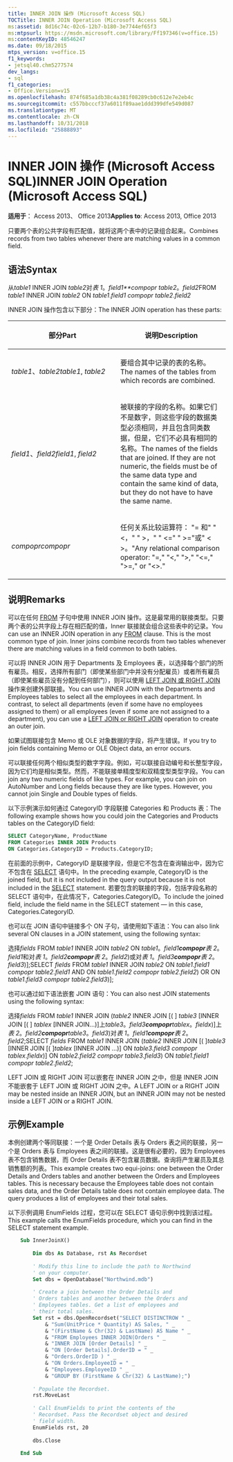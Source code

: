 ```yaml
---
title: INNER JOIN 操作 (Microsoft Access SQL)
TOCTitle: INNER JOIN Operation (Microsoft Access SQL)
ms:assetid: 8d16c74c-02c6-12b7-b180-3e7744ef65f3
ms:mtpsurl: https://msdn.microsoft.com/library/Ff197346(v=office.15)
ms:contentKeyID: 48546247
ms.date: 09/18/2015
mtps_version: v=office.15
f1_keywords:
- jetsql40.chm5277574
dev_langs:
- sql
f1_categories:
- Office.Version=v15
ms.openlocfilehash: 874f685a1db38c4a381f08289cb0c612e7e2eb4c
ms.sourcegitcommit: c557bbcccf37a6011f89aae1ddd399dfe549d087
ms.translationtype: MT
ms.contentlocale: zh-CN
ms.lasthandoff: 10/31/2018
ms.locfileid: "25888893"
---
```

# <a name="inner-join-operation-microsoft-access-sql"></a><span data-ttu-id="3fd34-102">INNER JOIN 操作 (Microsoft Access SQL)</span><span class="sxs-lookup"><span data-stu-id="3fd34-102">INNER JOIN Operation (Microsoft Access SQL)</span></span>


<span data-ttu-id="3fd34-103">**适用于**： Access 2013、 Office 2013</span><span class="sxs-lookup"><span data-stu-id="3fd34-103">**Applies to**: Access 2013, Office 2013</span></span>


<span data-ttu-id="3fd34-104">只要两个表的公共字段有匹配值，就将这两个表中的记录组合起来。</span><span class="sxs-lookup"><span data-stu-id="3fd34-104">Combines records from two tables whenever there are matching values in a common field.</span></span>

## <a name="syntax"></a><span data-ttu-id="3fd34-105">语法</span><span class="sxs-lookup"><span data-stu-id="3fd34-105">Syntax</span></span>

<span data-ttu-id="3fd34-106">从*table1* INNER JOIN *table2*对*表 1*。*field1\*\*compopr table2*。*field2*</span><span class="sxs-lookup"><span data-stu-id="3fd34-106">FROM *table1* INNER JOIN *table2* ON *table1*.*field1* *compopr table2*.*field2*</span></span>

<span data-ttu-id="3fd34-107">INNER JOIN 操作包含以下部分：</span><span class="sxs-lookup"><span data-stu-id="3fd34-107">The INNER JOIN operation has these parts:</span></span>

<table>
<colgroup>
<col style="width: 50%" />
<col style="width: 50%" />
</colgroup>
<thead>
<tr class="header">
<th><p><span data-ttu-id="3fd34-108">部分</span><span class="sxs-lookup"><span data-stu-id="3fd34-108">Part</span></span></p></th>
<th><p><span data-ttu-id="3fd34-109">说明</span><span class="sxs-lookup"><span data-stu-id="3fd34-109">Description</span></span></p></th>
</tr>
</thead>
<tbody>
<tr class="odd">
<td><p><span data-ttu-id="3fd34-110"><em>table1</em>、<em>table2</em></span><span class="sxs-lookup"><span data-stu-id="3fd34-110"><em>table1</em>, <em>table2</em></span></span></p></td>
<td><p><span data-ttu-id="3fd34-111">要组合其中记录的表的名称。</span><span class="sxs-lookup"><span data-stu-id="3fd34-111">The names of the tables from which records are combined.</span></span></p></td>
</tr>
<tr class="even">
<td><p><span data-ttu-id="3fd34-112"><em>field1</em>、<em>field2</em></span><span class="sxs-lookup"><span data-stu-id="3fd34-112"><em>field1</em>, <em>field2</em></span></span></p></td>
<td><p><span data-ttu-id="3fd34-p101">被联接的字段的名称。如果它们不是数字，则这些字段的数据类型必须相同，并且包含同类数据，但是，它们不必具有相同的名称。</span><span class="sxs-lookup"><span data-stu-id="3fd34-p101">The names of the fields that are joined. If they are not numeric, the fields must be of the same data type and contain the same kind of data, but they do not have to have the same name.</span></span></p></td>
</tr>
<tr class="odd">
<td><p><span data-ttu-id="3fd34-115"><em>compopr</em></span><span class="sxs-lookup"><span data-stu-id="3fd34-115"><em>compopr</em></span></span></p></td>
<td><p><span data-ttu-id="3fd34-116">任何关系比较运算符： &quot;= 和&quot; &quot; &lt;，&quot; &quot; &gt;，&quot; &quot; &lt;=&quot; &quot; &gt;=&quot;或&quot; &lt; &gt;。&quot;</span><span class="sxs-lookup"><span data-stu-id="3fd34-116">Any relational comparison operator: &quot;=,&quot; &quot;&lt;,&quot; &quot;&gt;,&quot; &quot;&lt;=,&quot; &quot;&gt;=,&quot; or &quot;&lt;&gt;.&quot;</span></span></p></td>
</tr>
</tbody>
</table>


## <a name="remarks"></a><span data-ttu-id="3fd34-117">说明</span><span class="sxs-lookup"><span data-stu-id="3fd34-117">Remarks</span></span>

<span data-ttu-id="3fd34-p102">可以在任何 [FROM](https://msdn.microsoft.com/library/ff836674\(v=office.15\)) 子句中使用 INNER JOIN 操作。这是最常用的联接类型。只要两个表的公共字段上存在相匹配的值，Inner 联接就会组合这些表中的记录。</span><span class="sxs-lookup"><span data-stu-id="3fd34-p102">You can use an INNER JOIN operation in any [FROM](https://msdn.microsoft.com/library/ff836674\(v=office.15\)) clause. This is the most common type of join. Inner joins combine records from two tables whenever there are matching values in a field common to both tables.</span></span>

<span data-ttu-id="3fd34-p103">可以将 INNER JOIN 用于 Departments 及 Employees 表，以选择每个部门的所有雇员。相反，选择所有部门（即使某些部门中并没有分配雇员）或者所有雇员（即使某些雇员没有分配到任何部门），则可以使用 [LEFT JOIN 或 RIGHT JOIN](left-join-right-join-operations-microsoft-access-sql.md) 操作来创建外部联接。</span><span class="sxs-lookup"><span data-stu-id="3fd34-p103">You can use INNER JOIN with the Departments and Employees tables to select all the employees in each department. In contrast, to select all departments (even if some have no employees assigned to them) or all employees (even if some are not assigned to a department), you can use a [LEFT JOIN or RIGHT JOIN](left-join-right-join-operations-microsoft-access-sql.md) operation to create an outer join.</span></span>

<span data-ttu-id="3fd34-123">如果试图联接包含 Memo 或 OLE 对象数据的字段，将产生错误。</span><span class="sxs-lookup"><span data-stu-id="3fd34-123">If you try to join fields containing Memo or OLE Object data, an error occurs.</span></span>

<span data-ttu-id="3fd34-p104">可以联接任何两个相似类型的数字字段。例如，可以联接自动编号和长整型字段，因为它们均是相似类型。然而，不能联接单精度型和双精度型类型字段。</span><span class="sxs-lookup"><span data-stu-id="3fd34-p104">You can join any two numeric fields of like types. For example, you can join on AutoNumber and Long fields because they are like types. However, you cannot join Single and Double types of fields.</span></span>

<span data-ttu-id="3fd34-127">以下示例演示如何通过 CategoryID 字段联接 Categories 和 Products 表：</span><span class="sxs-lookup"><span data-stu-id="3fd34-127">The following example shows how you could join the Categories and Products tables on the CategoryID field:</span></span>

```sql
SELECT CategoryName, ProductName 
FROM Categories INNER JOIN Products 
ON Categories.CategoryID = Products.CategoryID;
```

<span data-ttu-id="3fd34-128">在前面的示例中，CategoryID 是联接字段，但是它不包含在查询输出中，因为它不包含在 [SELECT](select-statement-microsoft-access-sql.md) 语句中。</span><span class="sxs-lookup"><span data-stu-id="3fd34-128">In the preceding example, CategoryID is the joined field, but it is not included in the query output because it is not included in the [SELECT](select-statement-microsoft-access-sql.md) statement.</span></span> <span data-ttu-id="3fd34-129">若要包含的联接的字段，包括字段名称的 SELECT 语句中，在此情况下，Categories.CategoryID。</span><span class="sxs-lookup"><span data-stu-id="3fd34-129">To include the joined field, include the field name in the SELECT statement — in this case, Categories.CategoryID.</span></span>

<span data-ttu-id="3fd34-130">也可以在 JOIN 语句中链接多个 ON 子句，请使用如下语法：</span><span class="sxs-lookup"><span data-stu-id="3fd34-130">You can also link several ON clauses in a JOIN statement, using the following syntax:</span></span>

<span data-ttu-id="3fd34-131">选择*fields* FROM *table1* INNER JOIN *table2* ON *table1*。*field1**compopr**表 2*。*field1*和对*表 1*。*field2**compopr**表 2*。*field2*)或对*表 1*。*field3**compopr**表 2*。*field3*)\];</span><span class="sxs-lookup"><span data-stu-id="3fd34-131">SELECT *fields* FROM *table1* INNER JOIN *table2* ON *table1*.*field1* *compopr* *table2*.*field1* AND ON *table1*.*field2* *compopr* *table2*.*field2*) OR ON *table1*.*field3* *compopr* *table2*.*field3*)\];</span></span>

<span data-ttu-id="3fd34-132">也可以通过如下语法嵌套 JOIN 语句：</span><span class="sxs-lookup"><span data-stu-id="3fd34-132">You can also nest JOIN statements using the following syntax:</span></span>

<span data-ttu-id="3fd34-133">选择*fields* FROM *table1* INNER JOIN (*table2* INNER JOIN \[( \] *table3* \[INNER JOIN \[( \] *tablex* \[INNER JOIN...)\]上*table3*。*field3**compopr**tablex*。*fieldx*)\]上*表 2*。*field2**compopr**table3*。*field3*)对*表 1*。*field1**compopr**表 2*。*field2*;</span><span class="sxs-lookup"><span data-stu-id="3fd34-133">SELECT *fields* FROM *table1* INNER JOIN (*table2* INNER JOIN \[( \]*table3* \[INNER JOIN \[( \]*tablex* \[INNER JOIN …)\] ON *table3*.*field3* *compopr* *tablex*.*fieldx*)\] ON *table2*.*field2* *compopr* *table3*.*field3*) ON *table1*.*field1* *compopr* *table2*.*field2*;</span></span>

<span data-ttu-id="3fd34-134">LEFT JOIN 或 RIGHT JOIN 可以嵌套在 INNER JOIN 之中，但是 INNER JOIN 不能嵌套于 LEFT JOIN 或 RIGHT JOIN 之中。</span><span class="sxs-lookup"><span data-stu-id="3fd34-134">A LEFT JOIN or a RIGHT JOIN may be nested inside an INNER JOIN, but an INNER JOIN may not be nested inside a LEFT JOIN or a RIGHT JOIN.</span></span>

## <a name="example"></a><span data-ttu-id="3fd34-135">示例</span><span class="sxs-lookup"><span data-stu-id="3fd34-135">Example</span></span>

<span data-ttu-id="3fd34-p106">本例创建两个等同联接：一个是 Order Details 表与 Orders 表之间的联接，另一个是 Orders 表与 Employees 表之间的联接。这是很有必要的，因为 Employees 表不包含销售数据，而 Order Details 表不包含雇员数据。查询将产生雇员及其总销售额的列表。</span><span class="sxs-lookup"><span data-stu-id="3fd34-p106">This example creates two equi-joins: one between the Order Details and Orders tables and another between the Orders and Employees tables. This is necessary because the Employees table does not contain sales data, and the Order Details table does not contain employee data. The query produces a list of employees and their total sales.</span></span>

<span data-ttu-id="3fd34-139">以下示例调用 EnumFields 过程，您可以在 SELECT 语句示例中找到该过程。</span><span class="sxs-lookup"><span data-stu-id="3fd34-139">This example calls the EnumFields procedure, which you can find in the SELECT statement example.</span></span>

```vb
    Sub InnerJoinX() 
     
        Dim dbs As Database, rst As Recordset 
     
        ' Modify this line to include the path to Northwind 
        ' on your computer. 
        Set dbs = OpenDatabase("Northwind.mdb") 
         
        ' Create a join between the Order Details and  
        ' Orders tables and another between the Orders and  
        ' Employees tables. Get a list of employees and  
        ' their total sales. 
        Set rst = dbs.OpenRecordset("SELECT DISTINCTROW " _ 
            & "Sum(UnitPrice * Quantity) AS Sales, " _ 
            & "(FirstName & Chr(32) & LastName) AS Name " _ 
            & "FROM Employees INNER JOIN(Orders " _ 
            & "INNER JOIN [Order Details] " _ 
            & "ON [Order Details].OrderID = " _ 
            & "Orders.OrderID ) " _ 
            & "ON Orders.EmployeeID = " _ 
            & "Employees.EmployeeID " _ 
            & "GROUP BY (FirstName & Chr(32) & LastName);") 
         
        ' Populate the Recordset. 
        rst.MoveLast 
         
        ' Call EnumFields to print the contents of the  
        ' Recordset. Pass the Recordset object and desired 
        ' field width. 
        EnumFields rst, 20 
     
        dbs.Close 
     
    End Sub
```
